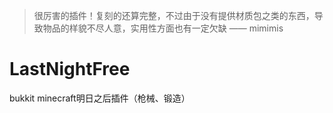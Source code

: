 > 很厉害的插件！复刻的还算完整，不过由于没有提供材质包之类的东西，导致物品的样貌不尽人意，实用性方面也有一定欠缺 —— mimimis

# LastNightFree
bukkit minecraft明日之后插件（枪械、锻造）
